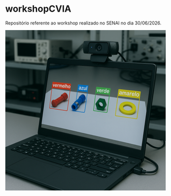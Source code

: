 # workshopCVIA
Repositório referente ao workshop realizado no SENAI no dia 30/06/2026.

![Texto Alternativo](https://github.com/wandersonrainer/workshopCVIA/blob/main/fig07.png)
